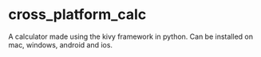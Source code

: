 # cross_platform_calc
A calculator made using the kivy framework in python. Can be installed on mac, windows, android and ios. 
